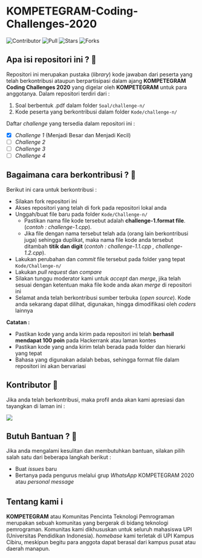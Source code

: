 # KOMPETEGRAM-Coding-Challenges-2020

![Contributor](https://img.shields.io/github/contributors/PROYEK-KOMPETEGRAM/KOMPETEGRAM-Coding-Challenges-2020?color=blue)
![Pull](https://img.shields.io/bitbucket/pr-raw/PROYEK-KOMPETEGRAM/KOMPETEGRAM-Coding-Challenges-2020?color=blue)
![Stars](https://img.shields.io/packagist/stars/PROYEK-KOMPETEGRAM/KOMPETEGRAM-Coding-Challenges-2020?color=blue)
![Forks](https://img.shields.io/github/forks/PROYEK-KOMPETEGRAM/KOMPETEGRAM-Coding-Challenges-2020?style=flat-square)

## Apa isi repositori ini ? :speech_balloon: 
Repositori ini merupakan pustaka (*library*) kode jawaban dari peserta yang telah berkontribusi ataupun berpartisipasi dalam ajang
**KOMPETEGRAM Coding Challenges 2020** yang digelar oleh **KOMPETEGRAM** untuk para anggotanya. Dalam repositori terdiri dari :
1. Soal berbentuk .pdf dalam folder `Soal/challenge-n/`
2. Kode peserta yang berkontribusi dalam folder `Kode/challenge-n/`

Daftar *challenge* yang tersedia dalam repositori ini :
- [x] *Challenge 1* (Menjadi Besar dan Menjadi Kecil)
- [ ] *Challenge 2* 
- [ ] *Challenge 3* 
- [ ] *Challenge 4* 

## Bagaimana cara berkontribusi ? :page_with_curl: 
Berikut ini cara untuk berkontribusi :
- Silakan fork repositori ini
- Akses repositori yang telah di fork pada repositori lokal anda
- Unggah/buat file baru pada folder `Kode/Challenge-n/` 
  - Pastikan nama file kode tersebut adalah **challenge-1.format file**. (*contoh : challenge-1.cpp*).
  - Jika file dengan nama tersebut telah ada (orang lain berkontribusi juga) sehingga duplikat, maka nama file kode anda tersebut ditambah **titik dan digit**
    (*contoh : challenge-1.1.cpp , challenge-1.2.cpp*).
- Lakukan perubahan dan *commit* file tersebut pada folder yang tepat `Kode/Challenge-n/`
- Lakukan *pull request* dan *compare*
- Silakan tunggu moderator kami untuk *accept* dan *merge*, jika telah sesuai dengan ketentuan maka file kode anda akan *merge* di repositori ini 
- Selamat anda telah berkontribusi sumber terbuka (*open source*). Kode anda sekarang dapat dilihat, digunakan, hingga dimodifikasi oleh *coders* lainnya

**Catatan :** 
- Pastikan kode yang anda kirim pada repositori ini telah **berhasil mendapat 100 poin** pada Hackerrank atau laman kontes
- Pastikan kode yang anda kirim telah berada pada folder dan hierarki yang tepat
- Bahasa yang digunakan adalah bebas, sehingga format file dalam repositori ini akan bervariasi

## Kontributor :mag_right:
Jika anda telah berkontribusi, maka profil anda akan kami apresiasi dan tayangkan di laman ini :

<a href="https://github.com/PROYEK-KOMPETEGRAM/KOMPETEGRAM-Coding-Challenges-2020/graphs/contributors">
  <img src="https://contributors-img.web.app/image?repo=PROYEK-KOMPETEGRAM/KOMPETEGRAM-Coding-Challenges-2020" />
</a>

## Butuh Bantuan ? :speech_balloon: 
Jika anda mengalami kesulitan dan membutuhkan bantuan, silakan pilih salah satu dari beberapa langkah berikut :
- Buat *issues* baru 
- Bertanya pada pengurus melalui grup *WhatsApp* KOMPETEGRAM 2020 atau *personal message*
 
## Tentang kami :information_source:
**KOMPETEGRAM** atau Komunitas Pencinta Teknologi Pemrograman merupakan sebuah komunitas yang bergerak di bidang teknologi pemrograman. Komunitas kami dikhususkan untuk seluruh mahasiswa UPI (Universitas Pendidikan Indonesia). *homebase* kami terletak di UPI Kampus Cibiru, meskipun begitu para anggota dapat berasal dari kampus pusat atau daerah manapun.

